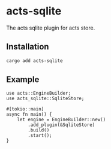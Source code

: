 # acts-sqlite

The acts sqlite plugin for acts store. 

## Installation


```bash
cargo add acts-sqlite
```

## Example

```rust,no_run
use acts::EngineBuilder;
use acts_sqlite::SqliteStore;

#[tokio::main]
async fn main() {
    let engine = EngineBuilder::new()
        .add_plugin(&SqliteStore)
        .build()
        .start();
}
```